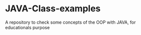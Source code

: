 # JAVA-Class-examples
A repository to check some concepts of the OOP with JAVA, for educationals purpose 
